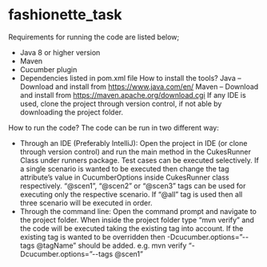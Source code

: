 # fashionette_task

Requirements for running the code are listed below;
- Java 8 or higher version
- Maven
- Cucumber plugin
- Dependencies listed in pom.xml file
How to install the tools? 
Java – Download and install from https://www.java.com/en/ 
Maven – Download and install from https://maven.apache.org/download.cgi 
If any IDE is used, clone the project through version control, if not able by 
downloading the project folder.
 
How to run the code?
The code can be run in two different way:
- Through an IDE (Preferably IntelliJ): Open the project in IDE (or clone through 
version control) and run the main method in the CukesRunner Class under 
runners package. Test cases can be executed selectively. If a single scenario 
is wanted to be executed then change the tag attribute’s value in 
CucumberOptions inside CukesRunner class respectively. “@scen1”, 
“@scen2” or “@scen3” tags can be used for executing only the respective 
scenario. If “@all” tag is used then all three scenario will be executed in 
order.
- Through the command line: Open the command prompt and navigate to the 
project folder. When inside the project folder type “mvn verify” and the code 
will be executed taking the existing tag into account. If the existing tag is 
wanted to be overridden then 
-Dcucumber.options=”--tags @tagName” should be added. 
e.g. mvn verify “-Dcucumber.options=”--tags @scen1”
